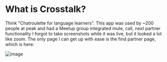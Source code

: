 # What is Crosstalk?
Think "Chatroulette for language learners". This app was used by ~200 people at peak and had a Meetup group integrated mute, call, next partner functionality
I forgot to take screenshots while it was live, but it looked a lot like zoom. The only page I can get up with ease is the find partner page, which is here:

![image](https://user-images.githubusercontent.com/20760528/188787632-8f814bfc-e249-4b3f-90fa-d1d2768bd332.png)

